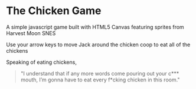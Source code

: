The Chicken Game
======

A simple javascript game built with HTML5 Canvas featuring sprites from Harvest Moon SNES

Use your arrow keys to move Jack around the chicken coop to eat all of the chickens

Speaking of eating chickens, 

> "I understand that if any more words come pouring out your c*** mouth, I’m gonna have to eat every f*cking chicken in this room."
